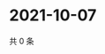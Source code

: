 # 2021-10-07

共 0 条

<!-- BEGIN WEIBO -->
<!-- 最后更新时间 Thu Oct 07 2021 03:08:59 GMT+0800 (China Standard Time) -->

<!-- END WEIBO -->

